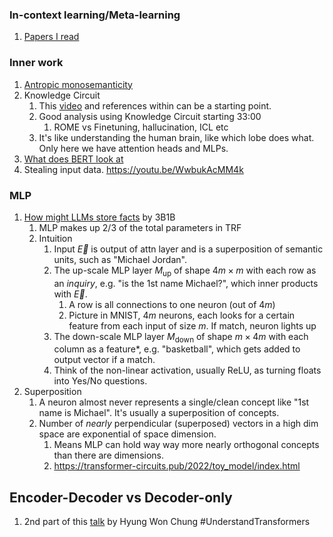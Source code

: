 ### In-context learning/Meta-learning
1. [Papers I read](obsidian://open?vault=GitHub&file=03_paper_and_talk%2F2024%2F01b-What%20Learning%20Algorithm%20is%20In-Context%20Learning)

### Inner work
1. [Antropic monosemanticity](https://transformer-circuits.pub/2024/scaling-monosemanticity/index.html)
2. Knowledge Circuit
	1. This [video](https://youtu.be/qDgCLeDs4Kg) and references within can be a starting point.
	2. Good analysis using Knowledge Circuit starting 33:00
		1. ROME vs Finetuning, hallucination, ICL etc
	3. It's like understanding the human brain, like which lobe does what. Only here we have attention heads and MLPs.
3. [What does BERT look at](https://doi.org/10.48550/arXiv.1906.04341)
4. Stealing input data. https://youtu.be/WwbukAcMM4k

### MLP
1. [How might LLMs store facts](https://youtu.be/9-Jl0dxWQs8) by 3B1B
	1. MLP makes up 2/3 of the total parameters in TRF
	2. Intuition
		1. Input $\vec{E}$ is output of attn layer and is a superposition of semantic units, such as "Michael Jordan".
		2. The up-scale MLP layer $M_{\text{up}}$ of shape $4m\times m$ with each row as an *inquiry*, e.g. "is the 1st name Michael?", which inner products with $\vec{E}$.
			1. A row is all connections to one neuron (out of $4m$)
			2. Picture in MNIST, $4m$ neurons, each looks for a certain feature from each input of size $m$. If match, neuron lights up
		4. The down-scale MLP layer $M_{\text{down}}$ of shape $m\times 4m$ with each column as a feature*, e.g. "basketball", which gets added to output vector if a match.
		5. Think of the non-linear activation, usually ReLU, as turning floats into Yes/No questions.
2. Superposition
	1. A neuron almost never represents a single/clean concept like "1st name is Michael". It's usually a superposition of concepts.
	2. Number of *nearly* perpendicular (superposed) vectors in a high dim space are exponential of space dimension.
		1. Means MLP can hold way way more nearly orthogonal concepts than there are dimensions.
		2. https://transformer-circuits.pub/2022/toy_model/index.html


## Encoder-Decoder vs Decoder-only
1. 2nd part of this [talk](https://youtu.be/3gb-ZkVRemQ) by Hyung Won Chung #UnderstandTransformers   